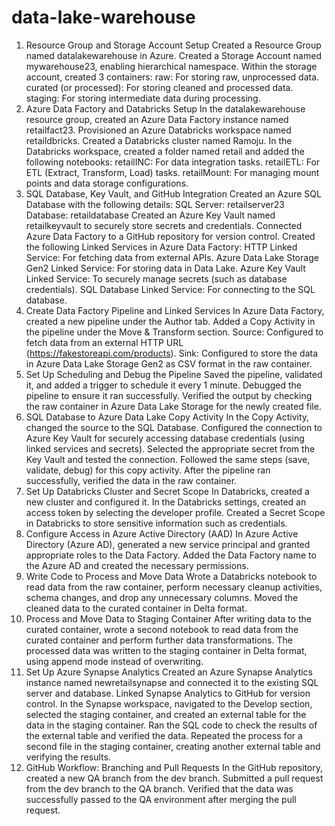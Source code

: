 # data-lake-warehouse

1. Resource Group and Storage Account Setup
Created a Resource Group named datalakewarehouse in Azure.
Created a Storage Account named mywarehouse23, enabling hierarchical namespace.
Within the storage account, created 3 containers:
raw: For storing raw, unprocessed data.
curated (or processed): For storing cleaned and processed data.
staging: For storing intermediate data during processing.
2. Azure Data Factory and Databricks Setup
In the datalakewarehouse resource group, created an Azure Data Factory instance named retailfact23.
Provisioned an Azure Databricks workspace named retaildbricks.
Created a Databricks cluster named Ramoju.
In the Databricks workspace, created a folder named retail and added the following notebooks:
retailINC: For data integration tasks.
retailETL: For ETL (Extract, Transform, Load) tasks.
retailMount: For managing mount points and data storage configurations.
3. SQL Database, Key Vault, and GitHub Integration
Created an Azure SQL Database with the following details:
SQL Server: retailserver23
Database: retaildatabase
Created an Azure Key Vault named retailkeyvault to securely store secrets and credentials.
Connected Azure Data Factory to a GitHub repository for version control.
Created the following Linked Services in Azure Data Factory:
HTTP Linked Service: For fetching data from external APIs.
Azure Data Lake Storage Gen2 Linked Service: For storing data in Data Lake.
Azure Key Vault Linked Service: To securely manage secrets (such as database credentials).
SQL Database Linked Service: For connecting to the SQL database.
4. Create Data Factory Pipeline and Linked Services
In Azure Data Factory, created a new pipeline under the Author tab.
Added a Copy Activity in the pipeline under the Move & Transform section.
Source: Configured to fetch data from an external HTTP URL (https://fakestoreapi.com/products).
Sink: Configured to store the data in Azure Data Lake Storage Gen2 as CSV format in the raw container.
5. Set Up Scheduling and Debug the Pipeline
Saved the pipeline, validated it, and added a trigger to schedule it every 1 minute.
Debugged the pipeline to ensure it ran successfully.
Verified the output by checking the raw container in Azure Data Lake Storage for the newly created file.
6. SQL Database to Azure Data Lake Copy Activity
In the Copy Activity, changed the source to the SQL Database.
Configured the connection to Azure Key Vault for securely accessing database credentials (using linked services and secrets).
Selected the appropriate secret from the Key Vault and tested the connection.
Followed the same steps (save, validate, debug) for this copy activity.
After the pipeline ran successfully, verified the data in the raw container.
7. Set Up Databricks Cluster and Secret Scope
In Databricks, created a new cluster and configured it.
In the Databricks settings, created an access token by selecting the developer profile.
Created a Secret Scope in Databricks to store sensitive information such as credentials.
8. Configure Access in Azure Active Directory (AAD)
In Azure Active Directory (Azure AD), generated a new service principal and granted appropriate roles to the Data Factory.
Added the Data Factory name to the Azure AD and created the necessary permissions.
9. Write Code to Process and Move Data
Wrote a Databricks notebook to read data from the raw container, perform necessary cleanup activities, schema changes, and drop any unnecessary columns.
Moved the cleaned data to the curated container in Delta format.
10. Process and Move Data to Staging Container
After writing data to the curated container, wrote a second notebook to read data from the curated container and perform further data transformations.
The processed data was written to the staging container in Delta format, using append mode instead of overwriting.
11. Set Up Azure Synapse Analytics
Created an Azure Synapse Analytics instance named newretailsynapse and connected it to the existing SQL server and database.
Linked Synapse Analytics to GitHub for version control.
In the Synapse workspace, navigated to the Develop section, selected the staging container, and created an external table for the data in the staging container.
Ran the SQL code to check the results of the external table and verified the data.
Repeated the process for a second file in the staging container, creating another external table and verifying the results.
12. GitHub Workflow: Branching and Pull Requests
In the GitHub repository, created a new QA branch from the dev branch.
Submitted a pull request from the dev branch to the QA branch.
Verified that the data was successfully passed to the QA environment after merging the pull request.
